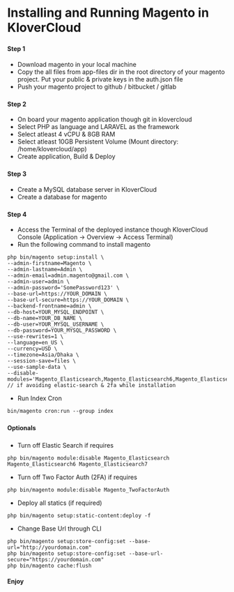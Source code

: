 # Installing and Running Magento in KloverCloud
###

#### Step 1
- Download magento in your local machine 
- Copy the all files from app-files dir in the root directory of your magento project. Put your public & private keys in the auth.json file
- Push your magento project to github / bitbucket / gitlab

###
#### Step 2
- On board your magento application though git in klovercloud
- Select PHP as language and LARAVEL as the framework
- Select atleast 4 vCPU & 8GB RAM
- Select atleast 10GB Persistent Volume (Mount directory: /home/klovercloud/app)
- Create application, Build & Deploy


###
#### Step 3
- Create a MySQL database server in KloverCloud
- Create a database for magento

###
#### Step 4
- Access the Terminal of the deployed instance though KloverCloud Console (Application -> Overview -> Access Terminal)
- Run the following command to install magento
```
php bin/magento setup:install \
--admin-firstname=Magento \
--admin-lastname=Admin \
--admin-email=admin.magento@gmail.com \
--admin-user=admin \
--admin-password='SomePassword123' \
--base-url=https://YOUR_DOMAIN \
--base-url-secure=https://YOUR_DOMAIN \
--backend-frontname=admin \
--db-host=YOUR_MYSQL_ENDPOINT \
--db-name=YOUR_DB_NAME \
--db-user=YOUR_MYSQL_USERNAME \
--db-password=YOUR_MYSQL_PASSWORD \
--use-rewrites=1 \
--language=en_US \
--currency=USD \
--timezone=Asia/Dhaka \
--session-save=files \
--use-sample-data \
--disable-modules='Magento_Elasticsearch,Magento_Elasticsearch6,Magento_Elasticsearch7,Magento_TwoFactorAuth' // if avoiding elastic-search & 2fa while installation
```


- Run Index Cron
```
bin/magento cron:run --group index
```

###
#### Optionals
###
- Turn off Elastic Search if requires
```
php bin/magento module:disable Magento_Elasticsearch Magento_Elasticsearch6 Magento_Elasticsearch7
```

- Turn off Two Factor Auth (2FA) if requires
```
php bin/magento module:disable Magento_TwoFactorAuth
```

- Deploy all statics (if required)
```
php bin/magento setup:static-content:deploy -f
```

- Change Base Url through CLI
```
php bin/magento setup:store-config:set --base-url="http://yourdomain.com"
php bin/magento setup:store-config:set --base-url-secure="https://yourdomain.com"
php bin/magento cache:flush
```

#### Enjoy